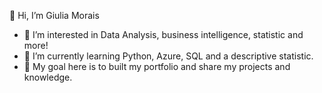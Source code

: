 👋 Hi, I’m Giulia Morais
- 👀 I’m interested in Data Analysis, business intelligence, statistic and more!
- 🌱 I’m currently learning Python, Azure, SQL and a descriptive statistic.
- 🎯 My goal here is to built my portfolio and share my projects and knowledge.

<!---
ggm0/ggm0 is a ✨ special ✨ repository because its `README.md` (this file) appears on your GitHub profile.
You can click the Preview link to take a look at your changes.
--->
